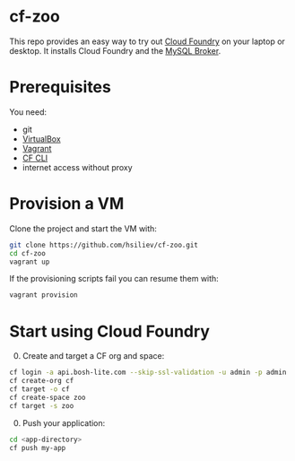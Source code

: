 # cf-zoo
This repo provides an easy way to try out [Cloud Foundry](https://github.com/cloudfoundry/cf-release) on your laptop or desktop. It installs Cloud Foundry and the [MySQL Broker](https://github.com/cloudfoundry/cf-mysql-broker).

# Prerequisites

You need:
* git
* [VirtualBox](https://www.virtualbox.org)
* [Vagrant](https://www.vagrantup.com)
* [CF CLI](https://github.com/cloudfoundry/cli#downloads)
* internet access without proxy

# Provision a VM

Clone the project and start the VM with:
```bash
git clone https://github.com/hsiliev/cf-zoo.git
cd cf-zoo
vagrant up
```

If the provisioning scripts fail you can resume them with:
```bash
vagrant provision
```

# Start using Cloud Foundry

0. Create and target a CF org and space:

  ```bash
  cf login -a api.bosh-lite.com --skip-ssl-validation -u admin -p admin
  cf create-org cf
  cf target -o cf
  cf create-space zoo
  cf target -s zoo
  ```

0. Push your application:

  ```bash
  cd <app-directory>
  cf push my-app
  ```
